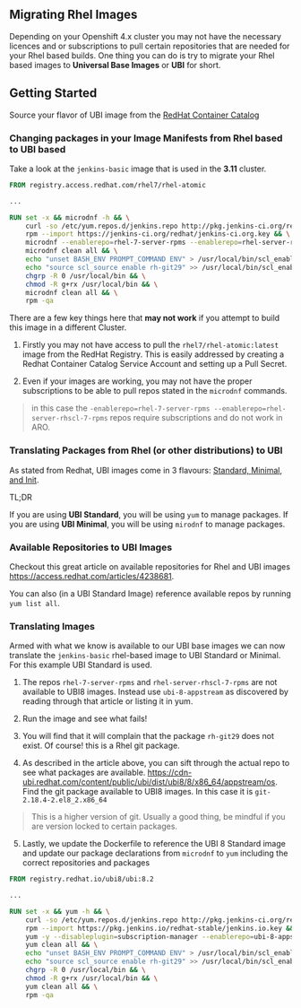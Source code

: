 ## Migrating Rhel Images

Depending on your Openshift 4.x cluster you may not have the necessary licences and or subscriptions to pull certain repositories that are needed for your
Rhel based builds. One thing you can do is try to migrate your Rhel based images to __Universal Base Images__ or __UBI__ for short. 


## Getting Started

Source your flavor of UBI image from the [RedHat Container Catalog](https://catalog.redhat.com/software/container-stacks/detail/5ec53f50ef29fd35586d9a56)

### Changing packages in your Image Manifests from Rhel based to UBI based

Take a look at the `jenkins-basic` image that is used in the __3.11__ cluster. 

```Dockerfile
FROM registry.access.redhat.com/rhel7/rhel-atomic

...

RUN set -x && microdnf -h && \
    curl -so /etc/yum.repos.d/jenkins.repo http://pkg.jenkins-ci.org/redhat-stable/jenkins.repo && \
    rpm --import https://jenkins-ci.org/redhat/jenkins-ci.org.key && \
    microdnf --enablerepo=rhel-7-server-rpms --enablerepo=rhel-server-rhscl-7-rpms --enablerepo=jenkins install which gpg java-1.8.0-openjdk-devel shadow-utils "jenkins-$JENKINS_VERSION" zip unzip bzip2 rsync elfutils rh-git29 --nodocs && \
    microdnf clean all && \
    echo "unset BASH_ENV PROMPT_COMMAND ENV" > /usr/local/bin/scl_enable && \
    echo "source scl_source enable rh-git29" >> /usr/local/bin/scl_enable && \
    chgrp -R 0 /usr/local/bin && \
    chmod -R g+rx /usr/local/bin && \
    microdnf clean all && \
    rpm -qa
```

There are a few key things here that __may not work__ if you attempt to build this image in a different Cluster. 

1. Firstly you may not have access to pull the `rhel7/rhel-atomic:latest` image from the RedHat Registry. This is easily addressed by creating a Redhat Container Catalog
Service Account and setting up a Pull Secret. 

2. Even if your images are working, you may not have the proper subscriptions to be able to pull repos stated in the `microdnf` commands. 
> in this case the `-enablerepo=rhel-7-server-rpms --enablerepo=rhel-server-rhscl-7-rpms` repos require subscriptions and do not work in ARO.

### Translating Packages from Rhel (or other distributions) to UBI

As stated from Redhat, UBI images come in 3 flavours: [Standard, Minimal, and Init](https://access.redhat.com/documentation/en-us/red_hat_enterprise_linux/8/html-single/building_running_and_managing_containers/index#what_are_red_hat_base_images).

TL;DR

If you are using __UBI Standard__, you will be using `yum` to manage packages.
If you are using __UBI Minimal__, you will be using `mirodnf` to manage packages. 


### Available Repositories to UBI Images

Checkout this great article on available repositories for Rhel and UBI images https://access.redhat.com/articles/4238681.

You can also (in a UBI Standard Image) reference available repos by running `yum list all`. 

### Translating Images

Armed with what we know is available to our UBI base images we can now translate the `jenkins-basic` rhel-based image to UBI Standard or Minimal. For this example UBI Standard is used. 


1. The repos `rhel-7-server-rpms` and `rhel-server-rhscl-7-rpms` are not available to UBI8 images. Instead use `ubi-8-appstream` as discovered by reading through that article or listing it in yum.

2. Run the image and see what fails!

3. You will find that it will complain that the package `rh-git29` does not exist. Of course! this is a Rhel git package.

4. As described in the article above, you can sift through the actual repo to see what packages are available. https://cdn-ubi.redhat.com/content/public/ubi/dist/ubi8/8/x86_64/appstream/os. Find the git package available to UBI8 images. In this case it is `git-2.18.4-2.el8_2.x86_64` 

> This is a higher version of git. Usually a good thing, be mindful if you are version locked to certain packages.

5. Lastly, we update the Dockerfile to reference the UBI 8 Standard image and update our package declarations from `microdnf` to `yum` including the correct repositories and packages

```Dockerfile
FROM registry.redhat.io/ubi8/ubi:8.2

...

RUN set -x && yum -h && \
    curl -so /etc/yum.repos.d/jenkins.repo http://pkg.jenkins-ci.org/redhat-stable/jenkins.repo && \
    rpm --import https://pkg.jenkins.io/redhat-stable/jenkins.io.key && \
    yum -y --disableplugin=subscription-manager --enablerepo=ubi-8-appstream --enablerepo=jenkins install which gpg java-1.8.0-openjdk-devel shadow-utils "jenkins-$JENKINS_VERSION" zip unzip bzip2 rsync elfutils git-2.18.4-2.el8_2.x86_64 --nodocs && \
    yum clean all && \
    echo "unset BASH_ENV PROMPT_COMMAND ENV" > /usr/local/bin/scl_enable && \
    echo "source scl_source enable rh-git29" >> /usr/local/bin/scl_enable && \
    chgrp -R 0 /usr/local/bin && \
    chmod -R g+rx /usr/local/bin && \
    yum clean all && \
    rpm -qa
 ```





